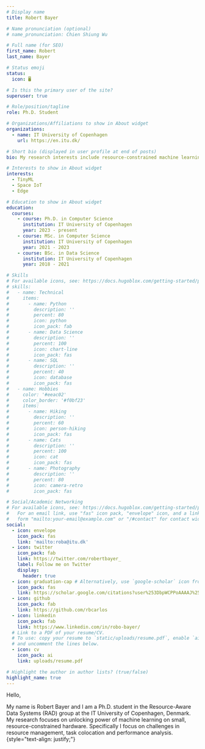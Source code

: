 ```yaml
---
# Display name
title: Robert Bayer

# Name pronunciation (optional)
# name_pronunciation: Chien Shiung Wu

# Full name (for SEO)
first_name: Robert
last_name: Bayer

# Status emoji
status:
  icon: 🖥️

# Is this the primary user of the site?
superuser: true

# Role/position/tagline
role: Ph.D. Student 

# Organizations/Affiliations to show in About widget
organizations:
  - name: IT University of Copenhagen
    url: https://en.itu.dk/

# Short bio (displayed in user profile at end of posts)
bio: My research interests include resource-constrained machine learning, edge computing and embedded systems.

# Interests to show in About widget
interests:
  - TinyML
  - Space IoT
  - Edge

# Education to show in About widget
education:
  courses:
    - course: Ph.D. in Computer Science
      institution: IT University of Copenhagen
      year: 2023 - present
    - course: MSc. in Computer Science
      institution: IT University of Copenhagen
      year: 2021 - 2023
    - course: BSc. in Data Science
      institution: IT University of Copenhagen
      year: 2018 - 2021

# Skills
# For available icons, see: https://docs.hugoblox.com/getting-started/page-builder/#icons
# skills:
#   - name: Technical
#     items:
#       - name: Python
#         description: ''
#         percent: 80
#         icon: python
#         icon_pack: fab
#       - name: Data Science
#         description: ''
#         percent: 100
#         icon: chart-line
#         icon_pack: fas
#       - name: SQL
#         description: ''
#         percent: 40
#         icon: database
#         icon_pack: fas
#   - name: Hobbies
#     color: '#eeac02'
#     color_border: '#f0bf23'
#     items:
#       - name: Hiking
#         description: ''
#         percent: 60
#         icon: person-hiking
#         icon_pack: fas
#       - name: Cats
#         description: ''
#         percent: 100
#         icon: cat
#         icon_pack: fas
#       - name: Photography
#         description: ''
#         percent: 80
#         icon: camera-retro
#         icon_pack: fas

# Social/Academic Networking
# For available icons, see: https://docs.hugoblox.com/getting-started/page-builder/#icons
#   For an email link, use "fas" icon pack, "envelope" icon, and a link in the
#   form "mailto:your-email@example.com" or "/#contact" for contact widget.
social:
  - icon: envelope
    icon_pack: fas
    link: 'mailto:roba@itu.dk'
  - icon: twitter
    icon_pack: fab
    link: https://twitter.com/robertbayer_
    label: Follow me on Twitter
    display:
      header: true
  - icon: graduation-cap # Alternatively, use `google-scholar` icon from `ai` icon pack
    icon_pack: fas
    link: https://scholar.google.com/citations?user%253DbpWCPPoAAAAJ%2526hl%253Den
  - icon: github
    icon_pack: fab
    link: https://github.com/rbcarlos
  - icon: linkedin
    icon_pack: fab
    link: https://www.linkedin.com/in/robo-bayer/
  # Link to a PDF of your resume/CV.
  # To use: copy your resume to `static/uploads/resume.pdf`, enable `ai` icons in `params.yaml`,
  # and uncomment the lines below.
  - icon: cv
    icon_pack: ai
    link: uploads/resume.pdf

# Highlight the author in author lists? (true/false)
highlight_name: true
---
```


Hello,

My name is Robert Bayer and I am a Ph.D. student in the Resource-Aware Data Systems (RAD) group at the IT University of Copenhagen, Denmark.
My research focuses on unlocking power of machine learning on small, resource-constrained hardware. Specifically I focus on challenges in resource management, task colocation and performance analysis.
{style="text-align: justify;"}
